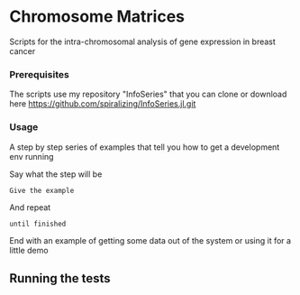 # Chromosome Matrices

Scripts for the intra-chromosomal analysis of gene expression in breast cancer


### Prerequisites

The scripts use my repository "InfoSeries" that you can clone or download here https://github.com/spiralizing/InfoSeries.jl.git  


### Usage

A step by step series of examples that tell you how to get a development env running

Say what the step will be

```
Give the example
```

And repeat

```
until finished
```

End with an example of getting some data out of the system or using it for a little demo

## Running the tests
